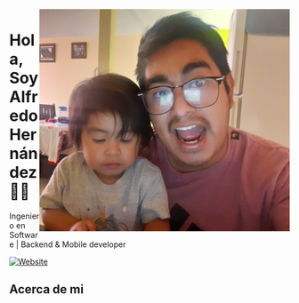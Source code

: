 
<img align="right" width="450" height="400" src="/images/profile.jpg">

# Hola, Soy Alfredo Hernández 👋🏼

Ingeniero en Software | Backend & Mobile developer

[![Website](https://img.shields.io/github/followers/AlfredoHdez1709?style=social)][gitgub]  


## Acerca de mi







[website]: https://aminespinoza.com/
[twitter]: https://twitter.com/aminespinoza
[youtube]: https://www.youtube.com/c/AminEspinoza
[linkedin]: https://www.linkedin.com/in/amin-espinoza-71b24661/
[instagram]: https://www.instagram.com/aminespinoza10/
[facebook]: https://www.facebook.com/aminespinoza
[gitgub]: https://github.com/AlfredoHdez1709


<!--
**AlfredoHdez1709/AlfredoHdez1709** is a ✨ _special_ ✨ repository because its `README.md` (this file) appears on your GitHub profile.

Here are some ideas to get you started:

- 🔭 I’m currently working on ...
- 🌱 I’m currently learning ...
- 👯 I’m looking to collaborate on ...
- 🤔 I’m looking for help with ...
- 💬 Ask me about ...
- 📫 How to reach me: ...
- 😄 Pronouns: ...
- ⚡ Fun fact: ...
-->
